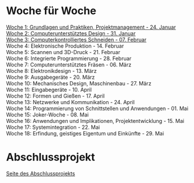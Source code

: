 # Woche für Woche
[Woche 1: Grundlagen und Praktiken, Projektmanagement - 24. Januar](w01.md)  
[Woche 2: Computerunterstütztes Design - 31. Januar](w02.md)   
[Woche 3: Computerkontrolliertes Schneiden - 07. Februar](w03.md)    
Woche 4: Elektronische Produktion - 14. Februar    
Woche 5: Scannen und 3D-Druck - 21. Februar    
Woche 6: Integrierte Programmierung - 28. Februar    
Woche 7: Computerunterstütztes Fräsen - 06. März    
Woche 8: Elektronikdesign - 13. März    
Woche 9: Ausgabegeräte - 20. März    
Woche 10: Mechanisches Design, Maschinenbau - 27. März    
Woche 11: Eingabegeräte - 10. April    
Woche 12: Formen und Gießen - 17. April    
Woche 13: Netzwerke und Kommunikation - 24. April    
Woche 14: Programmierung von Schnittstellen und Anwendungen - 01. Mai    
Woche 15: Joker-Woche - 08. Mai    
Woche 16: Anwendungen und Implikationen, Projektentwicklung - 15. Mai    
Woche 17: Systemintegration - 22. Mai    
Woche 18: Erfindung, geistiges Eigentum und Einkünfte - 29. Mai  

# Abschlussprojekt
[Seite des Abschlussprojekts](final.md)

